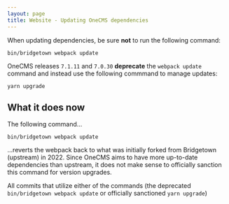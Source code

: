 ```yaml
---
layout: page
title: Website - Updating OneCMS dependencies
---
```


When updating dependencies, be sure **not** to run the following command:

```
bin/bridgetown webpack update
```

OneCMS releases ``7.1.11`` and ``7.0.30`` **deprecate** the ``webpack update`` command and instead use the following commmand to manage updates:

```
yarn upgrade
```

## What it does now
The following command...

```
bin/bridgetown webpack update
```

...reverts the webpack back to what was initially forked from Bridgetown (upstream) in 2022. Since OneCMS aims to have more up-to-date dependencies than upstream, it does not make sense to officially sanction this command for version upgrades.

All commits that utilize either of the commands (the deprecated ``bin/bridgetown webpack update`` or officially sanctioned ``yarn upgrade``)